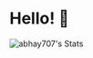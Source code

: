 # Hello! 👋

![abhay707's Stats](https://github-readme-stats.vercel.app/api?username=abhay707&theme=tokyonight&show_icons=true&hide_border=true&count_private=true)
